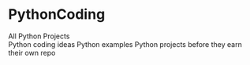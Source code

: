 # PythonCoding
All Python Projects <br>
Python coding ideas
Python examples
Python projects before they earn their own repo
